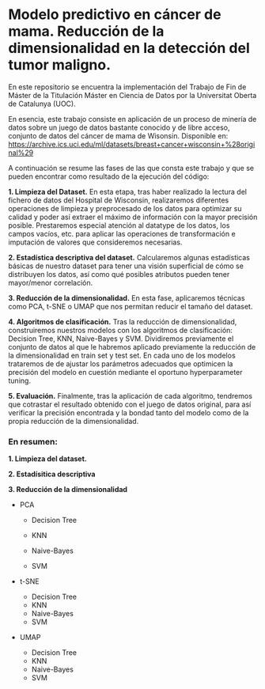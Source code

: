 # Modelo predictivo en cáncer de mama. Reducción de la dimensionalidad en la detección del tumor maligno.

En este repositorio se encuentra la implementación del Trabajo de Fin de Máster de la Titulación Máster en Ciencia de Datos por la Universitat Oberta de Catalunya (UOC).

En esencia, este trabajo consiste en aplicación de un proceso de minería de datos sobre un juego de datos bastante conocido y de libre acceso, conjunto de datos del cáncer de mama de Wisonsin.
Disponible en: https://archive.ics.uci.edu/ml/datasets/breast+cancer+wisconsin+%28original%29

A continuación se resume las fases de las que consta este trabajo y que se pueden encontrar como resultado de la ejecución del código:

**1. Limpieza del Dataset.** En esta etapa, tras haber realizado la lectura del fichero de datos del Hospital de Wisconsin, realizaremos diferentes operaciones de limpieza y preprocesado de los datos para optimizar su calidad y poder así extraer el máximo de información con la mayor precisión posible. Prestaremos especial atención al datatype de los datos, los campos vacíos, etc. para aplicar las operaciones de transformación e imputación de valores que consideremos necesarias.

**2. Estadística descriptiva del dataset.** Calcularemos algunas estadísticas básicas de nuestro dataset para tener una visión superficial de cómo se distribuyen los datos, así como qué posibles atributos pueden tener mayor/menor correlación.

**3. Reducción de la dimensionalidad.** En esta fase, aplicaremos técnicas como PCA, t-SNE o UMAP que nos permitan reducir el tamaño del dataset.

**4. Algoritmos de clasificación.** Tras la reducción de dimensionalidad, construiremos nuestros modelos con los algoritmos de clasificación: Decision Tree, KNN, Naive-Bayes y SVM. Dividiremos previamente el conjunto de datos al que le habremos aplicado previamente la reducción de la dimensionalidad en train set y test set. En cada uno de los modelos trataremos de de ajustar los parámetros adecuados que optimicen la precisión del modelo en cuestión mediante el oportuno hyperparameter tuning.

**5. Evaluación.** Finalmente, tras la aplicación de cada algoritmo, tendremos que cotrastar el resultado obtenido con el juego de datos original, para así verificar la precisión encontrada y la bondad tanto del modelo como de la propia reducción de la dimensionalidad.


### En resumen:

**1. Limpieza del dataset.**

**2. Estadísitica descriptiva**

**3. Reducción de la dimensionalidad**

 - PCA
  
    - Decision Tree

    - KNN

    - Naive-Bayes

    - SVM

- t-SNE

    - Decision Tree
    - KNN
    - Naive-Bayes
    - SVM
    
- UMAP

    - Decision Tree
    - KNN
    - Naive-Bayes
    - SVM
